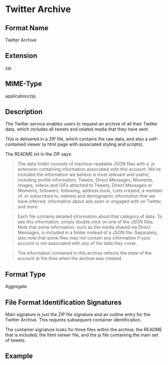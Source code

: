 # Twitter Archive

## Format Name
Twitter Archive

## Extension
zip

## MIME-Type
application/zip

## Description
The Twitter service enables users to request an archive of all their Twitter data, which includes all tweets and related media that they have sent.

This is delivered in a ZIP file, which contains the raw data, and also a self-contained viewer (a html page with associated styling and scripts).

The README.txt in the ZIP says:

> The data folder consists of machine-readable JSON files with a .js extension containing information associated with this account. We’ve included the information we believe is most relevant and useful, including profile information, Tweets, Direct Messages, Moments, images, videos and GIFs attached to Tweets, Direct Messages or Moments, followers, following, address book, Lists created, a member of, or subscribed to, interest and demographic information that we have inferred, information about ads seen or engaged with on Twitter, and more.

> Each file contains detailed information about that category of data. To see this information, simply double click on one of the JSON files. Note that some information, such as the media shared via Direct Messages, is included in a folder instead of a JSON file. Separately, also note that some files may not contain any information if your account is not associated with any of the data they cover.

> The information contained in this archive reflects the state of the account at the time when the archive was created.

## Format Type
Aggregate

## File Format Identification Signatures
Main signature is just the ZIP file signature and an outline entry for the Twitter Archive. This requires subsequent container identification.

The container signature looks for three files within the archive; the README that is included, the html viewer file, and the js file containing the main set of tweets.

## Example

